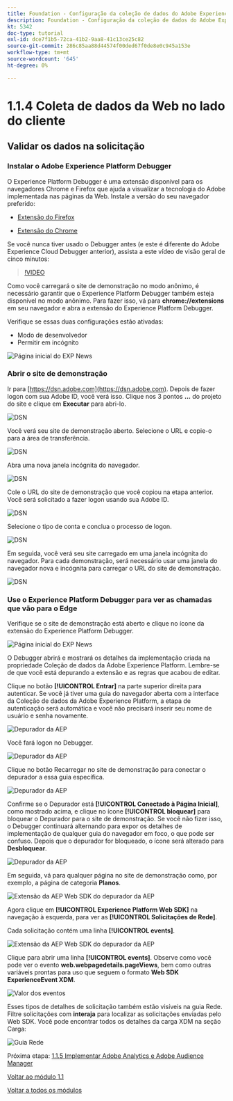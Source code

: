 ```yaml
---
title: Foundation - Configuração da coleção de dados do Adobe Experience Platform e da extensão Web SDK - Coleção de dados da Web do cliente
description: Foundation - Configuração da coleção de dados do Adobe Experience Platform e da extensão Web SDK - Coleção de dados da Web do cliente
kt: 5342
doc-type: tutorial
exl-id: dce7f1b5-72ca-41b2-9aa8-41c13ce25c82
source-git-commit: 286c85aa88d44574f00ded67f0de8e0c945a153e
workflow-type: tm+mt
source-wordcount: '645'
ht-degree: 0%

---
```


# 1.1.4 Coleta de dados da Web no lado do cliente

## Validar os dados na solicitação

### Instalar o Adobe Experience Platform Debugger

O Experience Platform Debugger é uma extensão disponível para os navegadores Chrome e Firefox que ajuda a visualizar a tecnologia do Adobe implementada nas páginas da Web. Instale a versão do seu navegador preferido:

- [Extensão do Firefox](https://addons.mozilla.org/pt-BR/firefox/addon/adobe-experience-platform-dbg/)

- [Extensão do Chrome](https://chrome.google.com/webstore/detail/adobe-experience-platform/bfnnokhpnncpkdmbokanobigaccjkpob)

Se você nunca tiver usado o Debugger antes (e este é diferente do Adobe Experience Cloud Debugger anterior), assista a este vídeo de visão geral de cinco minutos:

>[!VIDEO](https://video.tv.adobe.com/v/32156?quality=12&learn=on&enablevpops)

Como você carregará o site de demonstração no modo anônimo, é necessário garantir que o Experience Platform Debugger também esteja disponível no modo anônimo. Para fazer isso, vá para **chrome://extensions** em seu navegador e abra a extensão do Experience Platform Debugger.

Verifique se essas duas configurações estão ativadas:

- Modo de desenvolvedor
- Permitir em incógnito

![Página inicial do EXP News](./images/ext1.png)

### Abrir o site de demonstração

Ir para [https://dsn.adobe.com](https://dsn.adobe.com). Depois de fazer logon com sua Adobe ID, você verá isso. Clique nos 3 pontos **...** do projeto do site e clique em **Executar** para abri-lo.

![DSN](./images/web8.png)

Você verá seu site de demonstração aberto. Selecione o URL e copie-o para a área de transferência.

![DSN](./../../gettingstarted/gettingstarted/images/web3.png)

Abra uma nova janela incógnita do navegador.

![DSN](./../../gettingstarted/gettingstarted/images/web4.png)

Cole o URL do site de demonstração que você copiou na etapa anterior. Você será solicitado a fazer logon usando sua Adobe ID.

![DSN](./../../gettingstarted/gettingstarted/images/web5.png)

Selecione o tipo de conta e conclua o processo de logon.

![DSN](./../../gettingstarted/gettingstarted/images/web6.png)

Em seguida, você verá seu site carregado em uma janela incógnita do navegador. Para cada demonstração, será necessário usar uma janela do navegador nova e incógnita para carregar o URL do site de demonstração.

![DSN](./../../gettingstarted/gettingstarted/images/web7.png)

### Use o Experience Platform Debugger para ver as chamadas que vão para o Edge

Verifique se o site de demonstração está aberto e clique no ícone da extensão do Experience Platform Debugger.

![Página inicial do EXP News](./images/ext2.png)

O Debugger abrirá e mostrará os detalhes da implementação criada na propriedade Coleção de dados da Adobe Experience Platform. Lembre-se de que você está depurando a extensão e as regras que acabou de editar.

Clique no botão **[!UICONTROL Entrar]** na parte superior direita para autenticar. Se você já tiver uma guia do navegador aberta com a interface da Coleção de dados da Adobe Experience Platform, a etapa de autenticação será automática e você não precisará inserir seu nome de usuário e senha novamente.

![Depurador da AEP](./images/validate2.png)

Você fará logon no Debugger.

![Depurador da AEP](./images/validate2ab.png)

Clique no botão Recarregar no site de demonstração para conectar o depurador a essa guia específica.

![Depurador da AEP](./images/validate2a.png)

Confirme se o Depurador está **[!UICONTROL Conectado à Página Inicial]**, como mostrado acima, e clique no ícone **[!UICONTROL bloquear]** para bloquear o Depurador para o site de demonstração. Se você não fizer isso, o Debugger continuará alternando para expor os detalhes de implementação de qualquer guia do navegador em foco, o que pode ser confuso. Depois que o depurador for bloqueado, o ícone será alterado para **Desbloquear**.

![Depurador da AEP](./images/validate3.png)

Em seguida, vá para qualquer página no site de demonstração como, por exemplo, a página de categoria **Planos**.

![Extensão da AEP Web SDK do depurador da AEP](./images/validate4.png)

Agora clique em **[!UICONTROL Experience Platform Web SDK]** na navegação à esquerda, para ver as **[!UICONTROL Solicitações de Rede]**.

Cada solicitação contém uma linha **[!UICONTROL events]**.

![Extensão da AEP Web SDK do depurador da AEP](./images/validate5.png)

Clique para abrir uma linha **[!UICONTROL events]**. Observe como você pode ver o evento **web.webpagedetails.pageViews**, bem como outras variáveis prontas para uso que seguem o formato **Web SDK ExperienceEvent XDM**.

![Valor dos eventos](./images/validate8.png)

Esses tipos de detalhes de solicitação também estão visíveis na guia Rede. Filtre solicitações com **interaja** para localizar as solicitações enviadas pelo Web SDK. Você pode encontrar todos os detalhes da carga XDM na seção Carga:

![Guia Rede](./images/validate9.png)

Próxima etapa: [1.1.5 Implementar Adobe Analytics e Adobe Audience Manager](./ex5.md)

[Voltar ao módulo 1.1](./data-ingestion-launch-web-sdk.md)

[Voltar a todos os módulos](./../../../overview.md)
